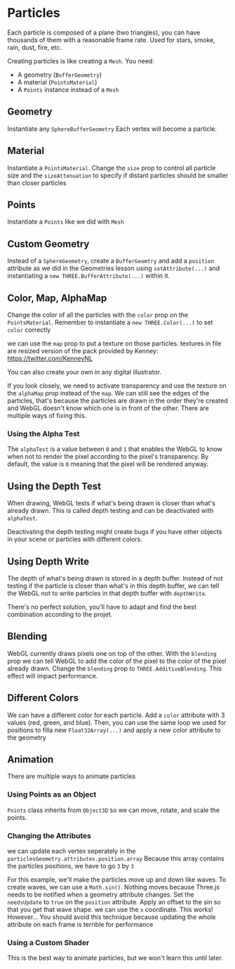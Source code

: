 # Particles
Each particle is composed of a plane (two triangles), you can have thousands of them with a reasonable frame rate. Used for stars, smoke, rain, dust, fire, etc.

Creating particles is like creating a `Mesh`. You need:
* A geometry (`BufferGeometry`)
* A material (`PointsMaterial`)
* A `Points` instance instead of a `Mesh`

## Geometry
Instantiate any `SphereBufferGeometry` Each vertex will become a particle.

## Material
Instantiate a `PointsMaterial`. Change the `size` prop to control all particle size and the `sizeAttenuation` to specify if distant particles should be smaller than closer particles

## Points
Instantiate a `Points` like we did with `Mesh`

## Custom Geometry
Instead of a `SphereGeometry`, create a `BufferGeomtry` and add a `position` attribute as we did in the Geometries lesson using `setAttribute(...)` and instantiating a `new THREE.BufferAttribute(...)` within it. 

## Color, Map, AlphaMap
Change the color of all the particles with the `color` prop on the `PointsMaterial`. Remember to instantiate a `new THREE.Color(...)` to set `color` correctly

we can use the `map` prop to put a texture on those particles. 
textures in file are resized version of the pack provided by Kenney:
https://twitter.com/KenneyNL

You can also create your own in any digital illustrator.

If you look closely, we need to activate transparency and use the texture on the `alphaMap` prop instead of the `map`. We can still see the edges of the particles, that's because the particles are drawn in the order they're created and WebGL doesn't know which one is in front of the other. There are multiple ways of fixing this.

### Using the Alpha Test
The `alphaTest` is a value between `0` and `1` that enables the WebGL to know when not to render the pixel according to the pixel's transparency. By default, the value is `0` meaning that the pixel will be rendered anyway.

## Using the Depth Test
When drawing, WebGL tests if what's being drawn is closer than what's already drawn. This is called depth testing and can be deactivated with `alphaTest`.

Deactivating the depth testing might create bugs if you have other objects in your scene or particles with different colors.

## Using Depth Write
The depth of what's being drawn is stored in a depth buffer. Instead of not testing if the particle is closer than what's in this depth buffer, we can tell the WebGL not to write particles in that depth buffer with `depthWrite`. 


There's no perfect solution, you'll have to adapt and find the best combination according to the projet.

## Blending
WebGL currently draws pixels one on top of the other. With the `blending` prop we can tell WebGL to add the color of the pixel to the color of the pixel already drawn. 
Change the `blending` prop to `THREE.AdditiveBlending`. This effect will impact performance.

## Different Colors
We can have a different color for each particle. Add a `color` attribute with 3 values (red, green, and blue). Then, you can use the same loop we used for positions to filla new `Float32Array(...)` and apply a new color attribute to the geometry

## Animation
There are multiple ways to animate particles

### Using Points as an Object
`Points` class inherits from `Object3D` so we can move, rotate, and scale the points.

 ### Changing the Attributes
 we can update each vertex seperately in the `particlesGeometry.attributes.position.array` Because this array contains the particles positions, we have to go `3` by `3`

 For this example, we'll make the particles move up and down like waves. To create waves, we can use a `Math.sin()`. Nothing moves because Three.js needs to be notified when a geometry attribute changes. Set the `needsUpdate` to `true` on the `position` attribute. Apply an offset to the sin so that you get that wave shape. we can use the `x` coordinate. This works! However...
 You should avoid this technique because updating the whole attribute on each frame is terrible for performance

 ### Using a Custom Shader
 This is the best way to animate particles, but we won't learn this until later.